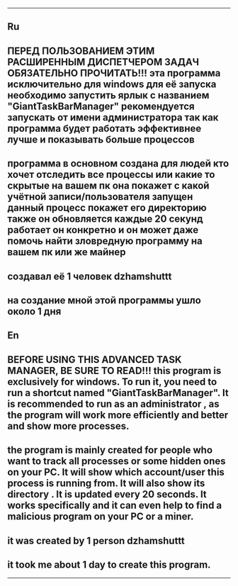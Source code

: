 --------------------------------------------------------------------------------------------------------------------------------------------------------------------------------------------------------------------------------------------------
Ru
-------------------------------------------------------------------------------------------------------------------------------------
ПЕРЕД ПОЛЬЗОВАНИЕМ ЭТИМ РАСШИРЕННЫМ ДИСПЕТЧЕРОМ ЗАДАЧ ОБЯЗАТЕЛЬНО ПРОЧИТАТЬ!!!
эта программа исключительно для windows для её запуска необходимо запустить ярлык с названием "GiantTaskBarManager" рекомендуется запускать от имени администратора 
так как программа будет работать эффективнее лучше и показывать больше процессов
-----------------------------------------------------------------------------------------------------------------------------------------------------------------------------
программа в основном создана для людей кто хочет отследить все процессы или какие то скрытые на вашем пк она покажет с какой учётной записи/пользователя запущен данный процесс покажет его директорию 
также он обновляется каждые 20 секунд работает он конкретно и он может даже помочь найти зловредную программу на вашем пк или же майнер
--------------------------------------------------------------------------------------------------------------------------------------------------------------------------------------------------------
создавал её 1 человек dzhamshuttt 
-------------------------------------------------------------
на создание мной этой программы ушло около 1 дня
-------------------------------------------------------------------------
En
-------------------------------------------------------------------------------------------------------------------------------------
BEFORE USING THIS ADVANCED TASK MANAGER, BE SURE TO READ!!!
this program is exclusively for windows. To run it, you need to run a shortcut named "GiantTaskBarManager". It is recommended to run as an administrator
, as the program will work more efficiently and better and show more processes.
-----------------------------------------------------------------------------------------------------------------------------------------------------------------------------
the program is mainly created for people who want to track all processes or some hidden ones on your PC. It will show which account/user this process is running from. It will also show its directory
. It is updated every 20 seconds. It works specifically and it can even help to find a malicious program on your PC or a miner.
--------------------------------------------------------------------------------------------------------------------------------------------------------------------------------------------------------
it was created by 1 person dzhamshuttt 
-------------------------------------------------------------
it took me about 1 day to create this program.
-------------------------------------------------------------------------
--------------------------------------------------------------------------------------------------------------------------------------------------------------------------------------------------------------------------------------------------

